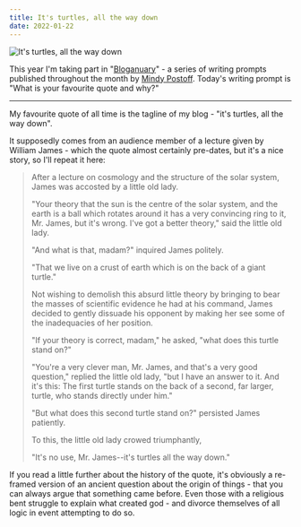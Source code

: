 ```yaml
---
title: It's turtles, all the way down
date: 2022-01-22
---
```


![It's turtles, all the way down](https://source.unsplash.com/0gkw_9fy0eQ/1600x900)

This year I'm taking part in "[Bloganuary](https://bloganuary.wordpress.com/)" - a series of writing prompts published throughout the month by [Mindy Postoff](https://bloganuary.wordpress.com/author/mindywoothemes/). Today's writing prompt is "What is your favourite quote and why?"

---

My favourite quote of all time is the tagline of my blog - "it's turtles, all the way down".

It supposedly comes from an audience member of a lecture given by William James - which the quote almost certainly pre-dates, but it's a nice story, so I'll repeat it here:

> After a lecture on cosmology and the structure of the solar system, James was accosted by a little old lady.
> 
> "Your theory that the sun is the centre of the solar system, and the earth is a ball which rotates around it has a very convincing ring to it, Mr. James, but it's wrong. I've got a better theory," said the little old lady.
> 
> "And what is that, madam?" inquired James politely.
> 
> "That we live on a crust of earth which is on the back of a giant turtle."
> 
> Not wishing to demolish this absurd little theory by bringing to bear the masses of scientific evidence he had at his command, James decided to gently dissuade his opponent by making her see some of the inadequacies of her position.
> 
> "If your theory is correct, madam," he asked, "what does this turtle stand on?"
> 
> "You're a very clever man, Mr. James, and that's a very good question," replied the little old lady, "but I have an answer to it. And it's this: The first turtle stands on the back of a second, far larger, turtle, who stands directly under him."
> 
> "But what does this second turtle stand on?" persisted James patiently.
> 
> To this, the little old lady crowed triumphantly,
> 
> "It's no use, Mr. James--it's turtles all the way down."
> 
> 

If you read a little further about the history of the quote, it's obviously a re-framed version of an ancient question about the origin of things - that you can always argue that something came before. Even those with a religious bent struggle to explain what created god - and divorce themselves of all logic in event attempting to do so.
